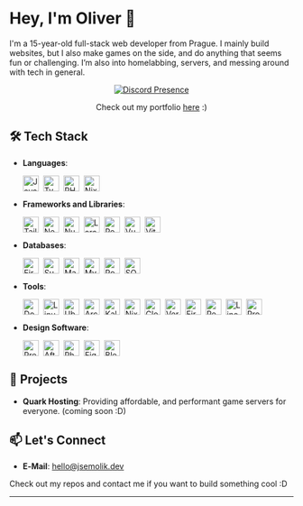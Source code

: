 # Hey, I'm Oliver 👋

I'm a 15-year-old full-stack web developer from Prague. I mainly build websites, but I also make games on the side, and do anything that seems fun or challenging. I’m also into homelabbing, servers, and messing around with tech in general.

<p align="center">
  <a href="https://discord.com/users/846078736205479937">
    <img
      src="https://lanyard.kyrie25.dev/api/846078736205479937?animatedDecoration=true&hideNameplate=false&showDisplayName=false&hideDecoration=false&hideClan=false&hideProfile=false&imgStyle=circle&idleMessage=I'm%20not%20doing%20anything%20%3A)&hideBadges=false&hideTimestamp=false&hideActivity=false&bg=221221&waveColor=572454&clanbg=472145&gradient=BA25B3&waveSpotifyColor=1E8F4C"
      alt="Discord Presence"
    />
  </a>
</p>

<p align="center">
  Check out my portfolio <a href="https://www.jsemolik.dev/">here</a> :)
</p>

## 🛠 Tech Stack

- <strong>Languages</strong>:
  <div style="display:flex;flex-wrap:wrap;gap:8px;align-items:center">
    <img src="https://img.shields.io/badge/javascript-%23323330.svg?style=for-the-badge&logo=javascript&logoColor=%23F7DF1E" alt="JavaScript" height="28" />
    <img src="https://img.shields.io/badge/typescript-%23007ACC.svg?style=for-the-badge&logo=typescript&logoColor=white" alt="TypeScript" height="28" />
    <img src="https://img.shields.io/badge/php-%23777BB4.svg?style=for-the-badge&logo=php&logoColor=white" alt="PHP" height="28" />
    <img src="https://img.shields.io/badge/NIX-5277C3.svg?style=for-the-badge&logo=NixOS&logoColor=white" alt="Nix" height="28" />
  </div>

- <strong>Frameworks and Libraries</strong>:
  <div style="display:flex;flex-wrap:wrap;gap:8px;align-items:center">
    <img src="https://img.shields.io/badge/tailwindcss-%2338B2AC.svg?style=for-the-badge&logo=tailwind-css&logoColor=white" alt="TailwindCSS" height="28" />
    <img src="https://img.shields.io/badge/Next-black?style=for-the-badge&logo=next.js&logoColor=white" alt="Next.js" height="28" />
    <img src="https://img.shields.io/badge/Nuxt-002E3B?style=for-the-badge&logo=nuxtdotjs&logoColor=%2300DC82" alt="Nuxt" height="28" />
    <img src="https://img.shields.io/badge/laravel-%23FF2D20.svg?style=for-the-badge&logo=laravel&logoColor=white" alt="Laravel" height="28" />
    <img src="https://img.shields.io/badge/react-%2320232a.svg?style=for-the-badge&logo=react&logoColor=%2361DAFB" alt="React" height="28" />
    <img src="https://img.shields.io/badge/vuejs-%2335495e.svg?style=for-the-badge&logo=vuedotjs&logoColor=%234FC08D" alt="Vue.js" height="28" />
    <img src="https://img.shields.io/badge/vite-%23646CFF.svg?style=for-the-badge&logo=vite&logoColor=white" alt="Vite" height="28" />
  </div>

- <strong>Databases</strong>:
  <div style="display:flex;flex-wrap:wrap;gap:8px;align-items:center">
    <img src="https://img.shields.io/badge/firebase-a08021?style=for-the-badge&logo=firebase&logoColor=ffcd34" alt="Firebase" height="28" />
    <img src="https://img.shields.io/badge/Supabase-3ECF8E?style=for-the-badge&logo=supabase&logoColor=white" alt="Supabase" height="28" />
    <img src="https://img.shields.io/badge/MariaDB-003545?style=for-the-badge&logo=mariadb&logoColor=white" alt="MariaDB" height="28" />
    <img src="https://img.shields.io/badge/mysql-4479A1.svg?style=for-the-badge&logo=mysql&logoColor=white" alt="MySQL" height="28" />
    <img src="https://img.shields.io/badge/postgres-%23316192.svg?style=for-the-badge&logo=postgresql&logoColor=white" alt="Postgres" height="28" />
    <img src="https://img.shields.io/badge/sqlite-%2307405e.svg?style=for-the-badge&logo=sqlite&logoColor=white" alt="SQLite" height="28" />
  </div>

- <strong>Tools</strong>:
  <div style="display:flex;flex-wrap:wrap;gap:8px;align-items:center">
    <img src="https://img.shields.io/badge/docker-%230db7ed.svg?style=for-the-badge&logo=docker&logoColor=white" alt="Docker" height="28" />
    <img src="https://img.shields.io/badge/Linux-FCC624?style=for-the-badge&logo=linux&logoColor=black" alt="Linux" height="28" />
    <img src="https://img.shields.io/badge/Ubuntu-E95420?style=for-the-badge&logo=ubuntu&logoColor=white" alt="Ubuntu" height="28" />
    <img src="https://img.shields.io/badge/Arch%20Linux-1793D1?logo=arch-linux&logoColor=fff&style=for-the-badge" alt="Arch" height="28" />
    <img src="https://img.shields.io/badge/Kali-268BEE?style=for-the-badge&logo=kalilinux&logoColor=white" alt="Kali" height="28" />
    <img src="https://img.shields.io/badge/NIXOS-5277C3.svg?style=for-the-badge&logo=NixOS&logoColor=white" alt="NixOS" height="28" />
    <img src="https://img.shields.io/badge/Cloudflare-F38020?style=for-the-badge&logo=Cloudflare&logoColor=white" alt="Cloudflare" height="28" />
    <img src="https://img.shields.io/badge/vercel-%23000000.svg?style=for-the-badge&logo=vercel&logoColor=white" alt="Vercel" height="28" />
    <img src="https://img.shields.io/badge/firebase-%23039BE5.svg?style=for-the-badge&logo=firebase" alt="Firebase (Tools)" height="28" />
    <img src="https://img.shields.io/badge/Render-%2346E3B7.svg?style=for-the-badge&logo=render&logoColor=white" alt="Render" height="28" />
    <img src="https://img.shields.io/badge/linode-00A95C?style=for-the-badge&logo=linode&logoColor=white" alt="Linode" height="28" />
    <img src="https://img.shields.io/badge/proxmox-proxmox?style=for-the-badge&logo=proxmox&logoColor=%23E57000&labelColor=%232b2a33&color=%232b2a33" alt="Proxmox" height="28" />
  </div>

- <strong>Design Software</strong>:
  <div style="display:flex;flex-wrap:wrap;gap:8px;align-items:center">
    <img src="https://img.shields.io/badge/Adobe%20Premiere%20Pro-9999FF.svg?style=for-the-badge&logo=Adobe%20Premiere%20Pro&logoColor=white" alt="Premiere Pro" height="28" />
    <img src="https://img.shields.io/badge/Adobe%20After%20Effects-9999FF.svg?style=for-the-badge&logo=Adobe%20After%20Effects&logoColor=white" alt="After Effects" height="28" />
    <img src="https://img.shields.io/badge/adobe%20photoshop-%2331A8FF.svg?style=for-the-badge&logo=adobe%20photoshop&logoColor=white" alt="Photoshop" height="28" />
    <img src="https://img.shields.io/badge/figma-%23F24E1E.svg?style=for-the-badge&logo=figma&logoColor=white" alt="Figma" height="28" />
    <img src="https://img.shields.io/badge/blender-%23F5792A.svg?style=for-the-badge&logo=blender&logoColor=white" alt="Blender" height="28" />
  </div>

## 🌟 Projects

- <strong>Quark Hosting</strong>: Providing affordable, and performant game servers for everyone. (coming soon :D)

## 📫 Let's Connect

- <strong>E‑Mail</strong>: <a href="mailto:hello@jsemolik.dev">hello@jsemolik.dev</a>

Check out my repos and contact me if you want to build something cool :D

---
